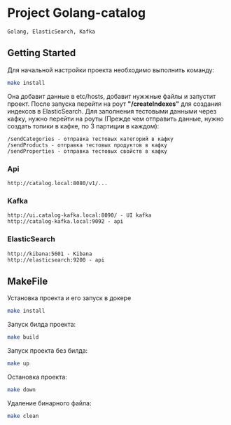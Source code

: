 # Project Golang-catalog

```text
Golang, ElasticSearch, Kafka
```

## Getting Started

Для начальной настройки проекта необходимо выполнить команду:
```bash
make install
```
Она добавит данные в etc/hosts, добавит нужжные файлы и запустит проект. После запуска перейти на роут **"/createIndexes"** для создания индексов в ElasticSearch.
Для заполнения тестовыми данными через кафку, нужно перейти на роуты (Прежде чем отправить данные, нужно создать топики в кафке, по 3 партиции в каждом):
```text
/sendCategories - отправка тестовых категорий в кафку
/sendProducts - отправка тестовых продуктов в кафку
/sendProperties - отправка тестовых свойств в кафку
```

### Api
```text
http://catalog.local:8080/v1/...
```

### Kafka
```text
http://ui.catalog-kafka.local:8090/ - UI kafka
http://catalog-kafka.local:9092 - api
```

### ElasticSearch
```text
http://kibana:5601 - Kibana
http://elasticsearch:9200 - api
```

## MakeFile

Установка проекта и его запуск в докере
```bash
make install
```

Запуск билда проекта:
```bash
make build
```

Запуск проекта без билда:
```bash
make up
```

Остановка проекта:
```bash
make down
```

Удаление бинарного файла:
```bash
make clean
```
